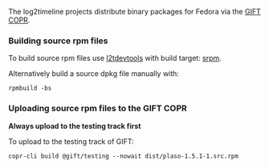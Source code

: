 The log2timeline projects distribute binary packages for Fedora via the
[GIFT COPR](https://copr.fedorainfracloud.org/groups/g/gift/coprs).

### Building source rpm files

To build source rpm files use [l2tdevtools](https://github.com/log2timeline/l2tdevtools)
with build target: [srpm](https://github.com/log2timeline/l2tdevtools/wiki/Build-script#build-target-srpm).

Alternatively build a source dpkg file manually with:
```
rpmbuild -bs
```

### Uploading source rpm files to the GIFT COPR

**Always upload to the testing track first**

To upload to the testing track of GIFT:
```
copr-cli build @gift/testing --nowait dist/plaso-1.5.1-1.src.rpm
```

